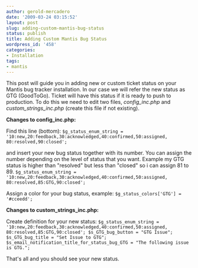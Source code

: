 ```yaml
---
author: gerold-mercadero
date: '2009-03-24 03:15:52'
layout: post
slug: adding-custom-mantis-bug-status
status: publish
title: Adding Custom Mantis Bug Status
wordpress_id: '458'
categories:
- Installation
tags:
- mantis
---
```


This post will guide you in adding new or custom ticket status on your Mantis bug tracker installation.  In our case we will refer the new status as GTG (GoodToGo).  Ticket will have this status if it is ready to push to production.
To do this we need to edit two files, _config_inc.php_ and _custom_strings_inc.php_ (create this file if not existing).

**Changes to config_inc.php:**

Find this line (bottom):
`$g_status_enum_string = '10:new,20:feedback,30:acknowledged,40:confirmed,50:assigned,
80:resolved,90:closed';`



and insert your new bug status together with its number.  You can assign the number depending on the level of status that you want.  Example my GTG status is higher than "resolved" but less than "closed" so i can assign 81 to 89.
`$g_status_enum_string = '10:new,20:feedback,30:acknowledged,40:confirmed,50:assigned,
80:resolved,85:GTG,90:closed';`

Assign a color for your bug status, example:
`$g_status_colors['GTG'] = '#cceedd';`

**Changes to custom_strings_inc.php:**

Create definition for your new status:
`$g_status_enum_string = '10:new,20:feedback,30:acknowledged,40:confirmed,50:assigned,
80:resolved,85:GTG,90:closed';
$s_GTG_bug_button = "GTG Issue";
$s_GTG_bug_title = "Set Issue to GTG";
$s_email_notification_title_for_status_bug_GTG = "The following issue is GTG.";`

That's all and you should see your new status.


